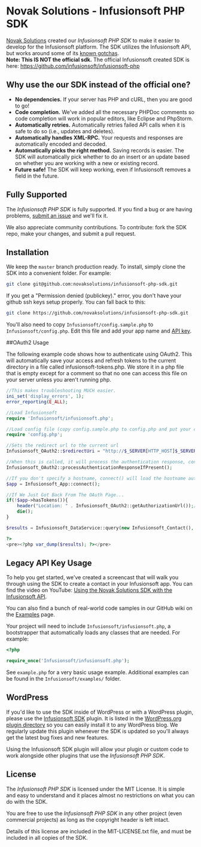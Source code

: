 # Novak Solutions - Infusionsoft PHP SDK

[Novak Solutions](https://novaksolutions.com/?utm_source=github&utm_medium=readme&utm_campaign=homepage) created our *Infusionsoft PHP SDK* to make it easier to develop for the Infusionsoft platform. The SDK utilizes the Infusionsoft API, but works around some of its [known gotchas](https://novaksolutions.com/infusionsoft-api-gotchas/?utm_source=github&utm_medium=readme&utm_campaign=gotchas).  
**Note: This IS NOT the official sdk.**  The official Infusionsoft created SDK is here: https://github.com/infusionsoft/infusionsoft-php 

## Why use the our SDK instead of the official one?

- **No dependencies.** If your server has PHP and cURL, then you are good to go!
- **Code completion.** We've added all the necessary PHPDoc comments so code completion will work in popular editors, like Eclipse and PhpStorm.
- **Automatically retries.** Automatically retries failed API calls when it is safe to do so (i.e., updates and deletes).
- **Automatically handles XML-RPC.** Your requests and responses are automatically encoded and decoded.
- **Automatically picks the right method.** Saving records is easier. The SDK will automatically pick whether to do an insert or an update based on whether you are working with a new or existing record.
- **Future safe!** The SDK will keep working, even if Infusionsoft removes a field in the future.

## Fully Supported

The *Infusionsoft PHP SDK* is fully supported. If you find a bug or are having problems, [submit an issue](https://github.com/novaksolutions/infusionsoft-php-sdk/issues) and we'll fix it.

We also appreciate community contributions. To contribute: fork the SDK repo, make your changes, and submit a pull request.

## Installation

We keep the `master` branch production ready. To install, simply clone the SDK into a convenient folder. For example:

```sh
git clone git@github.com:novaksolutions/infusionsoft-php-sdk.git
```

If you get a "Permission denied (publickey)." error, you don't have your github ssh keys setup properly.  You can fall back to this:

```sh
git clone https://github.com/novaksolutions/infusionsoft-php-sdk.git
```


You'll also need to copy `Infusionsoft/config.sample.php` to `Infusionsoft/config.php`. Edit this file and add your app name and [API key](http://ug.infusionsoft.com/article/AA-00442).

##OAuth2 Usage

The following example code shows how to authenticate using OAuth2.  This will automatically save your access and refresh tokens to the current directory in a file called infusionsoft-tokens.php.  We store it in a php file that is empty except for a comment so that no one can access this file on your server unless you aren't running php.

```php
//This makes troubleshooting MUCH easier.
ini_set('display_errors', 1);
error_reporting(E_ALL);

//Load Infusionsoft
require 'Infusionsoft/infusionsoft.php';

//Load config file (copy config.sample.php to config.php and put your clientid (key) and secret in.
require 'config.php';

//Sets the redirect url to the current url
Infusionsoft_OAuth2::$redirectUri = "http://$_SERVER[HTTP_HOST]$_SERVER[REQUEST_URI]";

//When this is called, it will process the authentication response, convert the OAuth2 GET params to your access and refresh tokens.  And then save them.
Infusionsoft_OAuth2::processAuthenticationResponseIfPresent();

//If you don't specify a hostname, connect() will load the hostname automatically from the saved file.  Note, this library does support multiple apps, so, if you authenticate to more then one app, you really should specify the app to connect to.
$app = Infusionsoft_App::connect();

//If We Just Got Back From The OAuth Page...
if(!$app->hasTokens()){
    header("Location: " . Infusionsoft_OAuth2::getAuthorizationUrl());//Send To OAuth Page...
    die();
}

$results = Infusionsoft_DataService::query(new Infusionsoft_Contact(), array('FirstName' => '%'), 2);

?>
<pre><?php var_dump($results); ?></pre>
```

## Legacy API Key Usage

To help you get started, we've created a screencast that will walk you through using the SDK to create a contact in your Infusionsoft app. You can find the video on YouTube: [Using the Novak Solutions SDK with the Infusionsoft API](http://youtu.be/I4NvbIKrE1E).

You can also find a bunch of real-world code samples in our GitHub wiki on the [Examples](https://github.com/novaksolutions/infusionsoft-php-sdk/wiki/Examples) page.

Your project will need to include `Infusionsoft/infusionsoft.php`, a bootstrapper that automatically loads any classes that are needed. For example:

```php
<?php

require_once('Infusionsoft/infusionsoft.php');
```

See `example.php` for a very basic usage example. Additional examples can be found in the `Infusionsoft/examples/` folder.

## WordPress

If you'd like to use the SDK inside of WordPress or with a WordPress plugin, please use the [Infusionsoft SDK](https://github.com/novaksolutions/infusionsoft-sdk-for-wordpress) plugin. It is listed in the [WordPress.org plugin directory](http://wordpress.org/plugins/infusionsoft-sdk/) so you can easily install it to any WordPress blog. We regularly update this plugin whenever the SDK is updated so you'll always get the latest bug fixes and new features.

Using the Infusionsoft SDK plugin will allow your plugin or custom code to work alongside other plugins that use the *Infusionsoft PHP SDK*.

## License

The *Infusionsoft PHP SDK* is licensed under the MIT License. It is simple and easy to understand and it places almost no restrictions on what you can do with the SDK.

You are free to use the *Infusionsoft PHP SDK* in any other project (even commercial projects) as long as the copyright header is left intact.

Details of this license are included in the MIT-LICENSE.txt file, and must be included in all copies of the SDK.
